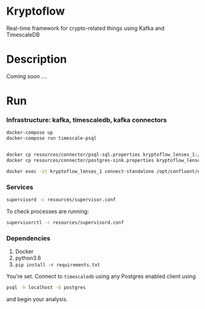 Kryptoflow
==========


Real-time framework for crypto-related things using Kafka and TimescaleDB


Description
===========

Coming soon ....

Run
===
### Infrastructure: kafka, timescaledb, kafka connectors
```bash
docker-compose up
docker-compose run timescale-psql


docker cp resources/connector/psql-sql.properties kryptoflow_lenses_1:/opt/confluent/etc/schema-registry/
docker cp resources/connector/postgres-sink.properties kryptoflow_lenses_1:/opt/confluent/etc/kafka-connect-jdbc/postgres-sink.properties

docker exec -it kryptoflow_lenses_1 connect-standalone /opt/confluent/etc/schema-registry/psql-sql.properties /opt/confluent/etc/kafka-connect-jdbc/postgres-sink.properties
```

### Services
```bash
supervisord -c resources/supervisor.conf
```
To check processes are running:

```bash
supervisorctl -c resources/supervisord.conf

```

### Dependencies

1. Docker
2. python3.6
3. `pip install -r requirements.txt`

You're set. Connect to `timescaledb` using any Postgres enabled client using 
```bash
psql -h localhost -U postgres
```
and begin your analysis.


